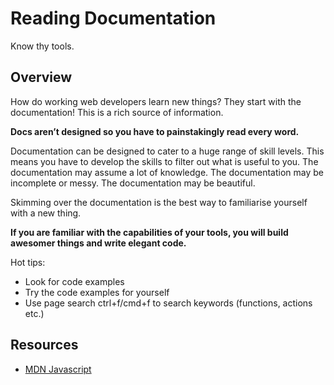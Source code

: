 # Reading Documentation
Know thy tools.

## Overview
How do working web developers learn new things? They start with the documentation! 
This is a rich source of information.

**Docs aren’t designed so you have to painstakingly read every word.**

Documentation can be designed to cater to a huge range of skill levels. This means you have to develop the skills to filter out what is useful to you. The documentation may assume a lot of knowledge. The documentation may be incomplete or messy. The documentation may be beautiful.

Skimming over the documentation is the best way to familiarise yourself with a new thing.

**If you are familiar with the capabilities of your tools, you will build awesomer things and write elegant code.**

Hot tips:
- Look for code examples
- Try the code examples for yourself
- Use page search ctrl+f/cmd+f to search keywords (functions, actions etc.)


## Resources
- [MDN Javascript](https://developer.mozilla.org/en-US/docs/Web/JavaScript)

